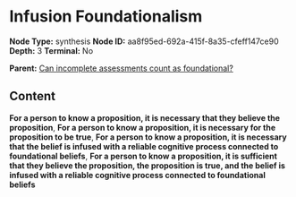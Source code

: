 # Infusion Foundationalism

**Node Type:** synthesis
**Node ID:** aa8f95ed-692a-415f-8a35-cfeff147ce90
**Depth:** 3
**Terminal:** No

**Parent:** [Can incomplete assessments count as foundational?](can-incomplete-assessments-count-as-foundational.md)

## Content

**For a person to know a proposition, it is necessary that they believe the proposition**, **For a person to know a proposition, it is necessary for the proposition to be true**, **For a person to know a proposition, it is necessary that the belief is infused with a reliable cognitive process connected to foundational beliefs**, **For a person to know a proposition, it is sufficient that they believe the proposition, the proposition is true, and the belief is infused with a reliable cognitive process connected to foundational beliefs**
